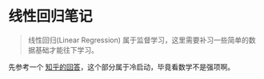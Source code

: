 线性回归笔记
=====

> 线性回归(Linear Regression) 属于监督学习，这里需要补习一些简单的数据基础才能往下学习。

先参考一个 [知乎的回答](https://www.zhihu.com/question/36324957)，这个部分属于冷启动，毕竟看数学不是强项啊。